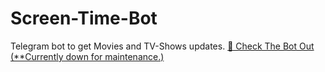 # Screen-Time-Bot
Telegram bot to get Movies and TV-Shows updates.
[👀 Check The Bot Out (**Currently down for maintenance.)](https://t.me/screentime_bot)
